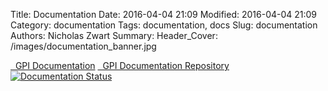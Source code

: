 Title: Documentation
Date: 2016-04-04 21:09
Modified: 2016-04-04 21:09
Category: documentation
Tags: documentation, docs
Slug: documentation
Authors: Nicholas Zwart
Summary: 
Header_Cover: /images/documentation_banner.jpg

<div class="list-group">
  <a class="list-group-item" href="http://docs.gpilab.com"><i class="fa fa-book fa-fw"></i>&nbsp; GPI Documentation</a>
  <a class="list-group-item" href="https://github.com/gpilab/framework/tree/develop/doc"><i class="fa fa-github fa-fw"></i>&nbsp; GPI Documentation Repository</a>
</div>

<div class="text-center"><a href='http://docs.gpilab.com/en/develop/?badge=develop'><img src='http://readthedocs.org/projects/gpi-framework/badge/?version=develop' alt='Documentation Status' /></a></div>
